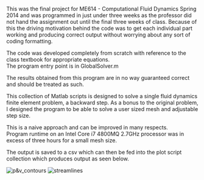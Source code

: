 This was the final project for ME614 - Computational Fluid Dynamics Spring 2014 and was programmed in just under three weeks as the professor did not hand the assignment out until the final three weeks of class. Because of this the driving motivation behind the code was to get each individual part working and producing correct output without worrying about any sort of coding formatting.<br>

The code was developed completely from scratch with reference to the class textbook for appropriate equations. <br>
The program entry point is in GlobalSolver.m

The results obtained from this program are in no way guaranteed correct and should be treated as such.

This collection of Matlab scripts is designed to solve a single fluid dynamics finite element problem, a backward step.
As a bonus to the original problem, I designed the program to be able to solve a user sized mesh and adjustable step size.

This is a naive approach and can be improved in many respects.<br>
Program runtime on an Intel Core i7 4800MQ 2.7GHz processor was in excess of three hours for a small mesh size.<br>

The output is saved to a csv which can then be fed into the plot script collection which produces output as seen below.

![p&v_contours](https://raw.githubusercontent.com/sdkane/cfd_fe_backwardstep/master/plots/Pressure%20and%20Velocity%20Contours%20Re150%20for%2060sec.png)
![streamlines](https://raw.githubusercontent.com/sdkane/cfd_fe_backwardstep/master/plots/Streamlines%20Re150%20for%2060sec.png)
